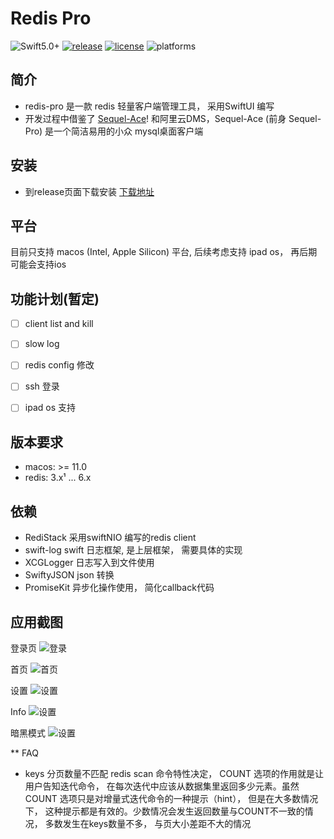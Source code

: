 #  Redis Pro

![Swift5.0+](https://img.shields.io/badge/Swift-5.0%2B-orange.svg?style=flat)
[![release](https://img.shields.io/github/v/release/cmushroom/redis-pro?include_prereleases)](https://github.com/cmushroom/redis-pro/releases)
[![license](https://img.shields.io/badge/license-Apache%202-blue)](https://github.com/cmushroom/redis-pro/blob/main/LICENSE)
![platforms](https://img.shields.io/badge/Platforms-macOS%20-orange.svg?style=flat)


## 简介
* redis-pro 是一款 redis 轻量客户端管理工具， 采用SwiftUI 编写
* 开发过程中借鉴了 [Sequel-Ace](https://github.com/Sequel-Ace/Sequel-Ace)! 和阿里云DMS，Sequel-Ace (前身 Sequel-Pro) 是一个简洁易用的小众 mysql桌面客户端

## 安装
* 到release页面下载安装
[下载地址](https://github.com/cmushroom/redis-pro/releases)



## 平台
目前只支持 macos (Intel, Apple Silicon) 平台,  后续考虑支持 ipad os， 再后期可能会支持ios

## 功能计划(暂定)
- [ ] client list and kill 
- [ ] slow log
- [ ] redis config 修改
- [ ] ssh 登录
- [ ] ipad os 支持
    

## 版本要求
* macos:  >= 11.0
* redis: 3.x¹ ... 6.x

## 依赖
* RediStack 采用swiftNIO 编写的redis client
* swift-log swift 日志框架, 是上层框架， 需要具体的实现
* XCGLogger 日志写入到文件使用
* SwiftyJSON json 转换
* PromiseKit 异步化操作使用， 简化callback代码



## 应用截图
登录页
![登录](https://raw.githubusercontent.com/cmushroom/redis-pro/resource/login.png)

首页
![首页](https://raw.githubusercontent.com/cmushroom/redis-pro/resource/index.png)

设置
![设置](https://raw.githubusercontent.com/cmushroom/redis-pro/resource/settings.png)

Info
![设置](https://raw.githubusercontent.com/cmushroom/redis-pro/resource/info.png)

暗黑模式
![设置](https://raw.githubusercontent.com/cmushroom/redis-pro/resource/dark.png)


** FAQ
* keys 分页数量不匹配
redis scan 命令特性决定， COUNT 选项的作用就是让用户告知迭代命令， 在每次迭代中应该从数据集里返回多少元素。虽然 COUNT 选项只是对增量式迭代命令的一种提示（hint）， 但是在大多数情况下， 这种提示都是有效的。少数情况会发生返回数量与COUNT不一致的情况， 多数发生在keys数量不多， 与页大小差距不大的情况
